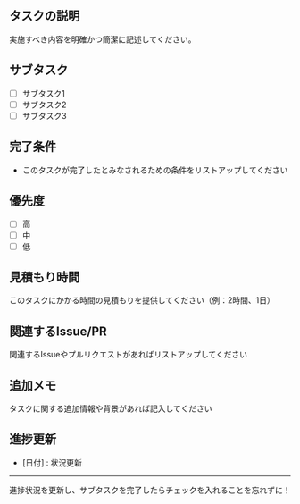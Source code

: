 
## タスクの説明
実施すべき内容を明確かつ簡潔に記述してください。

## サブタスク
- [ ] サブタスク1
- [ ] サブタスク2
- [ ] サブタスク3

## 完了条件
- このタスクが完了したとみなされるための条件をリストアップしてください

## 優先度
- [ ] 高
- [ ] 中
- [ ] 低

## 見積もり時間
このタスクにかかる時間の見積もりを提供してください（例：2時間、1日）

## 関連するIssue/PR
関連するIssueやプルリクエストがあればリストアップしてください

## 追加メモ
タスクに関する追加情報や背景があれば記入してください

## 進捗更新
- [日付] : 状況更新

---
進捗状況を更新し、サブタスクを完了したらチェックを入れることを忘れずに！
